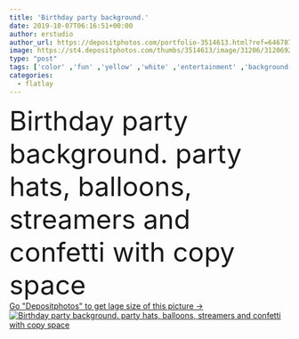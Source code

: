 ```yaml
---
title: 'Birthday party background.'
date: 2019-10-07T06:16:51+00:00
author: erstudio
author_url: https://depositphotos.com/portfolio-3514613.html?ref=64678756
image: https://st4.depositphotos.com/thumbs/3514613/image/31206/312069262/api_thumb_450.jpg?forcejpeg=true
type: "post"
tags: ['color' ,'fun' ,'yellow' ,'white' ,'entertainment' ,'background' ,'colorful' ,'object' ,'view' ,'space' ,'gift' ,'anniversary' ,'birthday' ,'box' ,'celebration' ,'decoration' ,'event' ,'festive' ,'greeting' ,'happy' ,'holiday' ,'present' ,'ribbon' ,'surprise' ,'bright' ,'celebrate' ,'gold' ,'party' ,'abstract' ,'cake' ,'card' ,'frame' ,'pink' ,'year' ,'creative' ,'lay' ,'balloon' ,'candle' ,'flat' ,'invitation' ,'top' ,'streamer' ,'above' ,'carnival' ,'confetti' ,'overhead' ,'copy space' ,'birthday party' ,'flatlay' ]
categories: 
  - flatlay
---
```

<div aling="center">
            <font size="60"> Birthday party background. party hats, balloons, streamers and confetti with copy space</font>   
</div>
<div>
    <a href='https://st4.depositphotos.com/thumbs/3514613/image/31206/312069262/api_thumb_450.jpg?forcejpeg=true?ref=64678756' target=_blank > Go "Depositphotos" to get lage size of this picture ->
        <img href='https://st4.depositphotos.com/thumbs/3514613/image/31206/312069262/api_thumb_450.jpg?forcejpeg=true?ref=64678756' src='https://st4.depositphotos.com/3514613/31206/i/950/depositphotos_312069262-stock-photo-birthday-party-background.jpg?forcejpeg=true' alt='Birthday party background. party hats, balloons, streamers and confetti with copy space' >
    </a>
</div>

